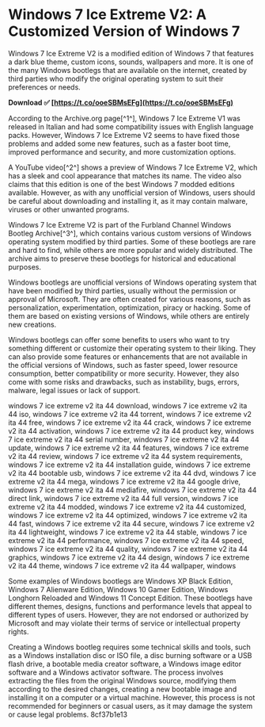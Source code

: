 
 
# Windows 7 Ice Extreme V2: A Customized Version of Windows 7
 
Windows 7 Ice Extreme V2 is a modified edition of Windows 7 that features a dark blue theme, custom icons, sounds, wallpapers and more. It is one of the many Windows bootlegs that are available on the internet, created by third parties who modify the original operating system to suit their preferences or needs.
 
**Download ✅ [https://t.co/ooeSBMsEFg](https://t.co/ooeSBMsEFg)**


 
According to the Archive.org page[^1^], Windows 7 Ice Extreme V1 was released in Italian and had some compatibility issues with English language packs. However, Windows 7 Ice Extreme V2 seems to have fixed those problems and added some new features, such as a faster boot time, improved performance and security, and more customization options.
 
A YouTube video[^2^] shows a preview of Windows 7 Ice Extreme V2, which has a sleek and cool appearance that matches its name. The video also claims that this edition is one of the best Windows 7 modded editions available. However, as with any unofficial version of Windows, users should be careful about downloading and installing it, as it may contain malware, viruses or other unwanted programs.
 
Windows 7 Ice Extreme V2 is part of the Furbland Channel Windows Bootleg Archive[^3^], which contains various custom versions of Windows operating system modified by third parties. Some of these bootlegs are rare and hard to find, while others are more popular and widely distributed. The archive aims to preserve these bootlegs for historical and educational purposes.

Windows bootlegs are unofficial versions of Windows operating system that have been modified by third parties, usually without the permission or approval of Microsoft. They are often created for various reasons, such as personalization, experimentation, optimization, piracy or hacking. Some of them are based on existing versions of Windows, while others are entirely new creations.
 
Windows bootlegs can offer some benefits to users who want to try something different or customize their operating system to their liking. They can also provide some features or enhancements that are not available in the official versions of Windows, such as faster speed, lower resource consumption, better compatibility or more security. However, they also come with some risks and drawbacks, such as instability, bugs, errors, malware, legal issues or lack of support.
 
windows 7 ice extreme v2 ita 44 download,  windows 7 ice extreme v2 ita 44 iso,  windows 7 ice extreme v2 ita 44 torrent,  windows 7 ice extreme v2 ita 44 free,  windows 7 ice extreme v2 ita 44 crack,  windows 7 ice extreme v2 ita 44 activation,  windows 7 ice extreme v2 ita 44 product key,  windows 7 ice extreme v2 ita 44 serial number,  windows 7 ice extreme v2 ita 44 update,  windows 7 ice extreme v2 ita 44 features,  windows 7 ice extreme v2 ita 44 review,  windows 7 ice extreme v2 ita 44 system requirements,  windows 7 ice extreme v2 ita 44 installation guide,  windows 7 ice extreme v2 ita 44 bootable usb,  windows 7 ice extreme v2 ita 44 dvd,  windows 7 ice extreme v2 ita 44 mega,  windows 7 ice extreme v2 ita 44 google drive,  windows 7 ice extreme v2 ita 44 mediafire,  windows 7 ice extreme v2 ita 44 direct link,  windows 7 ice extreme v2 ita 44 full version,  windows 7 ice extreme v2 ita 44 modded,  windows 7 ice extreme v2 ita 44 customized,  windows 7 ice extreme v2 ita 44 optimized,  windows 7 ice extreme v2 ita 44 fast,  windows 7 ice extreme v2 ita 44 secure,  windows 7 ice extreme v2 ita 44 lightweight,  windows 7 ice extreme v2 ita 44 stable,  windows 7 ice extreme v2 ita 44 performance,  windows 7 ice extreme v2 ita 44 speed,  windows 7 ice extreme v2 ita 44 quality,  windows 7 ice extreme v2 ita 44 graphics,  windows 7 ice extreme v2 ita 44 design,  windows 7 ice extreme v2 ita 44 theme,  windows 7 ice extreme v2 ita 44 wallpaper,  windows
 
Some examples of Windows bootlegs are Windows XP Black Edition, Windows 7 Alienware Edition, Windows 10 Gamer Edition, Windows Longhorn Reloaded and Windows 11 Concept Edition. These bootlegs have different themes, designs, functions and performance levels that appeal to different types of users. However, they are not endorsed or authorized by Microsoft and may violate their terms of service or intellectual property rights.
 
Creating a Windows bootleg requires some technical skills and tools, such as a Windows installation disc or ISO file, a disc burning software or a USB flash drive, a bootable media creator software, a Windows image editor software and a Windows activator software. The process involves extracting the files from the original Windows source, modifying them according to the desired changes, creating a new bootable image and installing it on a computer or a virtual machine. However, this process is not recommended for beginners or casual users, as it may damage the system or cause legal problems.
 8cf37b1e13
 
